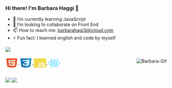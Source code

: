 ### Hi there! I'm Barbara Haggi 👋

- 🌱 I’m currently learning JavaScript
- 👯 I’m looking to collaborate on Front End
- 📫 How to reach me: barbarahagi3@icloud.com
- ⚡ Fun fact: I leanned english and code by myself

<div>
  <a href="https://github.com/barbarahaggi">
  <img height="180em" src="https://github-readme-stats.vercel.app/api?username=barbarahaggi&show_icons=true&theme=radical&include_all_commits=true&count_private=true"/>
</div>
  
   <div style="display: inline_block"><br>
   <img align="center" alt="Rafa-HTML" height="30" width="40" src="https://raw.githubusercontent.com/devicons/devicon/master/icons/html5/html5-original.svg">
   <img align="center" alt="Rafa-CSS" height="30" width="40" src="https://raw.githubusercontent.com/devicons/devicon/master/icons/css3/css3-original.svg">
   <img align="center" alt="Rafa-Js" height="30" width="40" src="https://raw.githubusercontent.com/devicons/devicon/master/icons/javascript/javascript-plain.svg">
   <img align="center" alt="Rafa-React" height="30" width="40" src="https://raw.githubusercontent.com/devicons/devicon/master/icons/react/react-original.svg">
   <img align="right" alt="Barbara-Gif" height="200" widht="200" src="https://i.picasion.com/pic92/cce484f0d21df431b8220ff5e4b60ebf.gif">
  </div>
  
  ##
  
   <div> 
      <a href="https://instagram.com/barbarahaggi/" target="_blank"><img src="https://img.shields.io/badge/-Instagram-%23E4405F?style=for-the-badge&logo=instagram&logoColor=white" target="_blank"></a>
     <a href="https://www.linkedin.com/in/barbara-haggi-713099247/" target="_blank"><img src="https://img.shields.io/badge/-LinkedIn-%230077B5?style=for-the-badge&logo=linkedin&logoColor=white" target="_blank"></a>
  </div>
  
  ##
  
